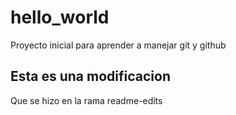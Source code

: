 # hello_world
Proyecto inicial para aprender a manejar git y github


## Esta es una modificacion

Que se hizo en la rama readme-edits
